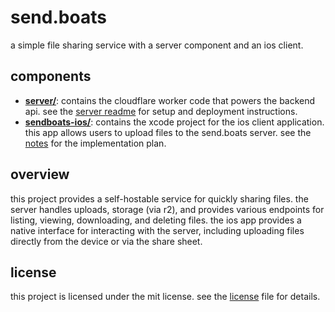 # send.boats

a simple file sharing service with a server component and an ios client.

## components

*   **[server/](server/)**: contains the cloudflare worker code that powers the backend api. see the [server readme](server/readme.md) for setup and deployment instructions.
*   **[sendboats-ios/](sendboats-ios/)**: contains the xcode project for the ios client application. this app allows users to upload files to the send.boats server. see the [notes](notes.md) for the implementation plan.

## overview

this project provides a self-hostable service for quickly sharing files. the server handles uploads, storage (via r2), and provides various endpoints for listing, viewing, downloading, and deleting files. the ios app provides a native interface for interacting with the server, including uploading files directly from the device or via the share sheet.

## license

this project is licensed under the mit license. see the [license](license) file for details.
